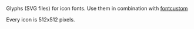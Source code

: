 Glyphs (SVG files) for icon fonts. Use them in combination
with [fontcustom](https://github.com/FontCustom/fontcustom)

Every icon is 512x512 pixels.
